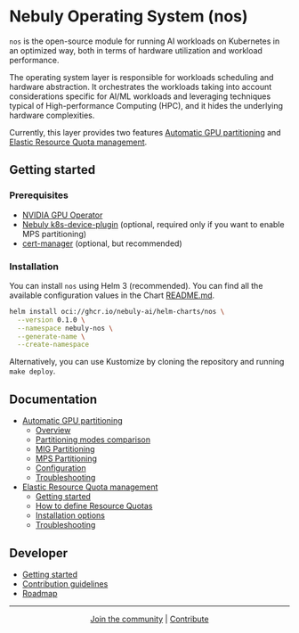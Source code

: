 # Nebuly Operating System (nos)

`nos` is the open-source module for running AI workloads on Kubernetes in an optimized way, both in terms of
hardware utilization and workload performance.

The operating system layer is responsible for workloads scheduling and hardware abstraction.
It orchestrates the workloads taking into account considerations specific for AI/ML workloads and leveraging
techniques typical of High-performance Computing (HPC), and it hides the underlying hardware complexities.

Currently, this layer provides two features [Automatic GPU partitioning](docs/automatic-gpu-partitioning.md) and
[Elastic Resource Quota management](docs/elastic-quota.md).

## Getting started

### Prerequisites

* [NVIDIA GPU Operator](https://github.com/NVIDIA/gpu-operator)
* [Nebuly k8s-device-plugin](https://github.com/nebuly-ai/k8s-device-plugin) (optional, required only if you want to enable MPS partitioning)
* [cert-manager](https://cert-manager.io/docs/) (optional, but recommended)

### Installation

You can install `nos` using Helm 3 (recommended).
You can find all the available configuration values in the Chart [README.md](helm-charts/nos/README.md).

```bash
helm install oci://ghcr.io/nebuly-ai/helm-charts/nos \
  --version 0.1.0 \
  --namespace nebuly-nos \
  --generate-name \
  --create-namespace
```

Alternatively, you can use Kustomize by cloning the repository and running `make deploy`.

## Documentation

* [Automatic GPU partitioning](docs/en/docs/automatic-gpu-partitioning.md)
  * [Overview](docs/en/docs/automatic-gpu-partitioning.md#overview)
  * [Partitioning modes comparison](docs/en/docs/automatic-gpu-partitioning.md#partitioning-modes-comparison)
  * [MIG Partitioning](docs/en/docs/automatic-gpu-partitioning.md#mig-partitioning)
  * [MPS Partitioning](docs/en/docs/automatic-gpu-partitioning.md#mps-partitioning)
  * [Configuration](docs/en/docs/automatic-gpu-partitioning.md#configuration)
  * [Troubleshooting](docs/en/docs/automatic-gpu-partitioning.md#troubleshooting)
* [Elastic Resource Quota management](docs/en/docs/elastic-quota.md)
  * [Getting started](docs/en/docs/elastic-quota.md#getting-started)
  * [How to define Resource Quotas](docs/en/docs/elastic-quota.md#how-to-define-resource-quotas)
  * [Installation options](docs/en/docs/elastic-quota.md#scheduler-installation-options)
  * [Troubleshooting](docs/en/docs/elastic-quota.md#troubleshooting)

## Developer

* [Getting started](docs/developer/get-started.md)
* [Contribution guidelines](docs/developer/contribution-guidelines.md)
* [Roadmap]()

---

<p align="center">
  <a href="https://discord.gg/RbeQMu886J">Join the community</a>  | <a href="https://nebuly.gitbook.io/nebuly/welcome/questions-and-contributions"> Contribute </a>
</p>
